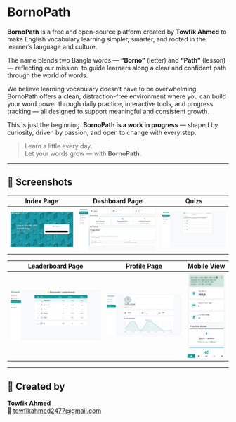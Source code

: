 # BornoPath

**BornoPath** is a free and open-source platform created by **Towfik Ahmed** to make English vocabulary learning simpler, smarter, and rooted in the learner’s language and culture.

The name blends two Bangla words — **“Borno”** (letter) and **“Path”** (lesson) — reflecting our mission: to guide learners along a clear and confident path through the world of words.

We believe learning vocabulary doesn’t have to be overwhelming. BornoPath offers a clean, distraction-free environment where you can build your word power through daily practice, interactive tools, and progress tracking — all designed to support meaningful and consistent growth.

This is just the beginning. **BornoPath is a work in progress** — shaped by curiosity, driven by passion, and open to change with every step.

> Learn a little every day.  
> Let your words grow — with **BornoPath**.

---

## 📸 Screenshots

| Index Page                            | Dashboard Page                         | Quizs                         |
|-------------------------------------|----------------------------------------|-------------------------------------|
| ![Home](screenshot/page(2).png)       | ![Dashboard](screenshot/page(3).png) | ![Quizs](screenshot/page(1).png)   |

| Leaderboard Page                | Profile Page                              | Mobile View                         |
|---------------------------------|-------------------------------------------|-------------------------------------|
| ![Leaderboard](screenshot/page(4).png) | ![Profile](screenshot/page(5).png) | ![Mobile](screenshot/page(6).png)   |
---

## 👤 Created by

**Towfik Ahmed**  
📧 towfikahmed2477@gmail.com

